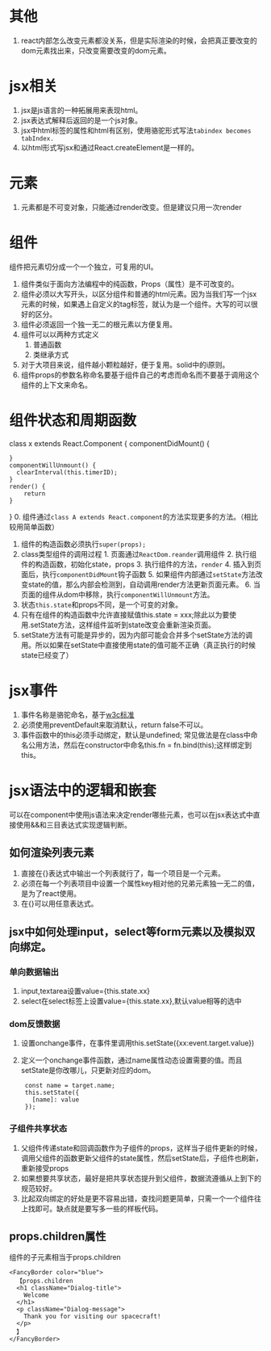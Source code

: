 # 其他
1. react内部怎么改变元素都没关系，但是实际渲染的时候，会把真正要改变的dom元素找出来，只改变需要改变的dom元素。
# jsx相关
1. jsx是js语言的一种拓展用来表现html。
2. jsx表达式解释后返回的是一个js对象。
3. jsx中html标签的属性和html有区别，使用骆驼形式写法`tabindex becomes tabIndex.`
4. 以html形式写jsx和通过React.createElement是一样的。

# 元素
1. 元素都是不可变对象，只能通过render改变。但是建议只用一次render

# 组件
组件把元素切分成一个一个独立，可复用的UI。
1. 组件类似于面向方法编程中的纯函数，Props（属性）是不可改变的。
2. 组件必须以大写开头，以区分组件和普通的html元素。因为当我们写一个jsx元素的时候，如果遇上自定义的tag标签，就认为是一个组件。大写的可以很好的区分。
3. 组件必须返回一个独一无二的根元素以方便复用。
4. 组件可以以两种方式定义
    1. 普通函数
    2. 类继承方式
5. 对于大项目来说，组件越小颗粒越好，便于复用。solid中的i原则。
6. 组件props的参数名称命名要基于组件自己的考虑而命名而不要基于调用这个组件的上下文来命名。

# 组件状态和周期函数

class x extends React.Component {
    componentDidMount() {

    }
    componentWillUnmount() {
      clearInterval(this.timerID);
    }
    render() {
        return 
    }

}
0. 组件通过`class A extends React.component`的方法实现更多的方法。（相比较用简单函数）
1. 组件的构造函数必须执行`super(props);`
1. class类型组件的调用过程
        1. 页面通过`ReactDom.reander`调用组件
        2. 执行组件的构造函数，初始化state，props
        3. 执行组件的方法，`render`
        4. 插入到页面后，执行`componentDidMount`钩子函数
        5. 如果组件内部通过`setState`方法改变state的值，那么内部会检测到，自动调用render方法更新页面元素。
        6. 当页面的组件从dom中移除，执行`componentWillUnmount`方法。
1. 状态`this.state`和props不同，是一个可变的对象。
2. 只有在组件的构造函数中允许直接赋值this.state = xxx;除此以为要使用.setState方法，这样组件监听到state改变会重新渲染页面。
3. setState方法有可能是异步的，因为内部可能会合并多个setState方法的调用。所以如果在setState中直接使用state的值可能不正确（真正执行的时候state已经变了）

# jsx事件
1. 事件名称是骆驼命名，基于[w3c标准](https://www.w3.org/TR/DOM-Level-3-Events/)
2. 必须使用preventDefault来取消默认，return false不可以。
3. 事件函数中的this必须手动绑定，默认是undefined; 常见做法是在class中命名公用方法，然后在constructor中命名this.fn = fn.bind(this);这样绑定到this。

# jsx语法中的逻辑和嵌套
可以在component中使用js语法来决定render哪些元素，也可以在jsx表达式中直接使用&&和三目表达式实现逻辑判断。

## 如何渲染列表元素
1. 直接在{}表达式中输出一个列表就行了，每一个项目是一个元素。
2. 必须在每一个列表项目中设置一个属性key相对他的兄弟元素独一无二的值，是为了react使用。
3. 在{}可以用任意表达式。
## jsx中如何处理input，select等form元素以及模拟双向绑定。
### 单向数据输出
1. input,textarea设置value={this.state.xx}
2. select在select标签上设置value={this.state.xx},默认value相等的选中

### dom反馈数据
1. 设置onchange事件，在事件里调用this.setState({xx:event.target.value})
2. 定义一个onchange事件函数，通过name属性动态设置需要的值。而且setState是你改哪儿，只更新对应的dom。

        const name = target.name;
        this.setState({
          [name]: value
        });

### 子组件共享状态
1. 父组件传递state和回调函数作为子组件的props，这样当子组件更新的时候，调用父组件的函数更新父组件的state属性，然后setState后，子组件也刷新，重新接受props
2. 如果想要共享状态，最好是把共享状态提升到父组件，数据流遵循从上到下的规范较好。
3. 比起双向绑定的好处是更不容易出错，查找问题更简单，只需一个一个组件往上找即可。缺点就是要写多一些的样板代码。

## props.children属性
组件的子元素相当于props.children

    <FancyBorder color="blue">
      【props.children
      <h1 className="Dialog-title">
        Welcome
      </h1>
      <p className="Dialog-message">
        Thank you for visiting our spacecraft!
      </p>
      】
    </FancyBorder>
